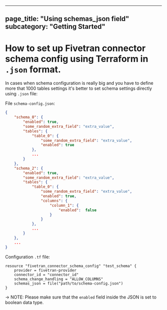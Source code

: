 ----
page_title: "Using schemas_json field"
subcategory: "Getting Started"
---

# How to set up Fivetran connector schema config using Terraform in `.json` format.

In cases when schema configuration is really big and you have to define more that 1000 tables settings it's better to set schema settings directly using `.json` file:

File `schema-config.json`:
```json
{
    "schema_0": {
        "enabled": true,
        "some_random_extra_field": "extra_value",
        "tables": {
            "table_0": {
                "some_random_extra_field": "extra_value",
                "enabled": true
            },
            ...
        }
    },
    "schema_2": {
        "enabled": true,
        "some_random_extra_field": "extra_value",
        "tables": {
            "table_0": {
                "some_random_extra_field": "extra_value",
                "enabled": true,
                "columns": {
                    "column_1": {
                        "enabled":  false
                    }
                }
            },
            ...
        }
    },
    ...
}
```

Configuration `.tf` file:
```hcl
resource "fivetran_connector_schema_config" "test_schema" {
    provider = fivetran-provider
    connector_id = "connector_id"
    schema_change_handling = "ALLOW_COLUMNS"
    schemas_json = file("path/to/schema-config.json")
}
```
-> NOTE: Please make sure that the `enabled` field inside the JSON is set to boolean data type.
